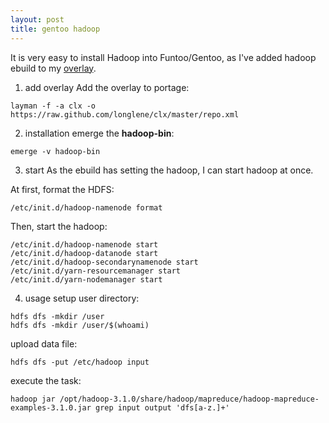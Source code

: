 ```yaml
---
layout: post
title: gentoo hadoop
---
```

It is very easy to install Hadoop into Funtoo/Gentoo, as I've added hadoop ebuild to my [overlay](https://github.com/longlene/clx).

1. add overlay
Add the overlay to portage:
```shell
layman -f -a clx -o https://raw.github.com/longlene/clx/master/repo.xml
```

2. installation
emerge the **hadoop-bin**:
```shell
emerge -v hadoop-bin
```

3. start
As the ebuild has setting the hadoop, I can start hadoop at once.

At first, format the HDFS:
```shell
/etc/init.d/hadoop-namenode format
```

Then, start the hadoop:
```shell
/etc/init.d/hadoop-namenode start
/etc/init.d/hadoop-datanode start
/etc/init.d/hadoop-secondarynamenode start
/etc/init.d/yarn-resourcemanager start
/etc/init.d/yarn-nodemanager start
```

4. usage
setup user directory:
```shell
hdfs dfs -mkdir /user
hdfs dfs -mkdir /user/$(whoami)
```

upload data file:
```shell
hdfs dfs -put /etc/hadoop input
```

execute the task:
```shell
hadoop jar /opt/hadoop-3.1.0/share/hadoop/mapreduce/hadoop-mapreduce-examples-3.1.0.jar grep input output 'dfs[a-z.]+'
```
